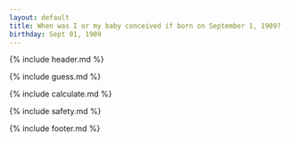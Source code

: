 ```yaml
---
layout: default
title: When was I or my baby conceived if born on September 1, 1909?
birthday: Sept 01, 1909
---
```


{% include header.md %}

{% include guess.md %}

{% include calculate.md %}

{% include safety.md %}

{% include footer.md %}



